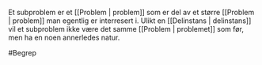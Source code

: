 Et subproblem er et [[Problem | problem]] som er del av et større [[Problem | problem]]
man egentlig er interresert i.
Ulikt en [[Delinstans | delinstans]] vil et subproblem ikke være det samme
[[Problem | problemet]] som før, men ha en noen annerledes natur.

#Begrep